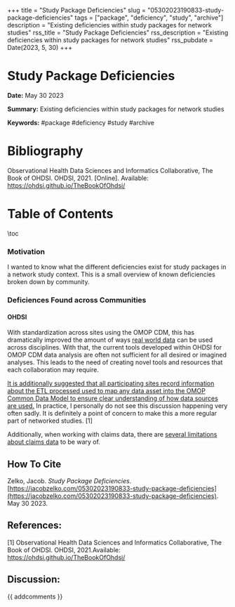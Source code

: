 +++
title = "Study Package Deficiencies"
slug = "05302023190833-study-package-deficiencies"
tags = ["package", "deficiency", "study", "archive"]
description = "Existing deficiencies within study packages for network studies"
rss_title = "Study Package Deficiencies"
rss_description = "Existing deficiencies within study packages for network studies"
rss_pubdate = Date(2023, 5, 30)
+++



Study Package Deficiencies
=========

**Date:** May 30 2023

**Summary:** Existing deficiencies within study packages for network studies

**Keywords:** #package #deficiency #study #archive

Bibliography
==========

Observational Health Data Sciences and Informatics Collaborative, The Book of OHDSI. OHDSI, 2021. [Online]. Available: https://ohdsi.github.io/TheBookOfOhdsi/

Table of Contents
=========

\toc

### Motivation

I wanted to know what the different deficiencies exist for study packages in a network study context. This is a small overview of known deficiencies broken down by community.

### Deficiences Found across Communities

#### OHDSI

With standardization across sites using the OMOP CDM, this has dramatically improved the amount of ways [real world data](https://jacobzelko.com/10282021140730-real-world-evidence) can be used across disciplines. With that, the current tools developed within OHDSI for OMOP CDM data analysis are often not sufficient for all desired or imagined analyses. This leads to the need of creating novel tools and resources that each collaboration may require.

[It is additionally suggested that all participating sites record information about the ETL processed used to map any data asset into the OMOP Common Data Model to ensure clear understanding of how data sources are used.](https://jacobzelko.com/05302023185922-study-package-requirements) In practice, I personally do not see this discussion happening very often sadly. It is definitely a point of concern to make this a more regular part of networked studies. [1]

Additionally, when working with claims data, there are [several limitations about claims data](https://jacobzelko.com/06082023203531-claims-data-limitations) to be wary of.
## How To Cite

 Zelko, Jacob. _Study Package Deficiencies_. [https://jacobzelko.com/05302023190833-study-package-deficiencies](https://jacobzelko.com/05302023190833-study-package-deficiencies). May 30 2023.
## References:

[1] Observational Health Data Sciences and Informatics Collaborative, The Book of OHDSI. OHDSI, 2021.Available: https://ohdsi.github.io/TheBookOfOhdsi/
## Discussion: 

{{ addcomments }}
